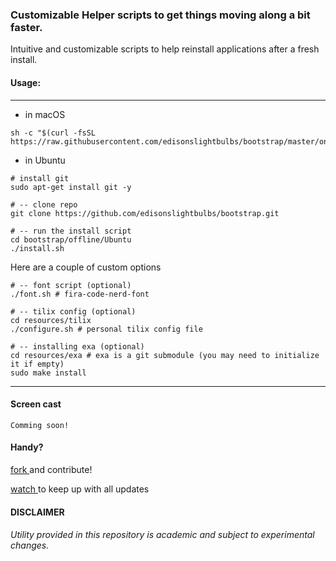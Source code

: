 ### Customizable Helper scripts to get things moving along a bit faster.

Intuitive and customizable scripts to help reinstall applications after a fresh install.

#### Usage:

---

* in macOS
```
sh -c "$(curl -fsSL https://raw.githubusercontent.com/edisonslightbulbs/bootstrap/master/online/macOS/install.command)"
```

* in Ubuntu 
```
# install git
sudo apt-get install git -y

# -- clone repo
git clone https://github.com/edisonslightbulbs/bootstrap.git

# -- run the install script
cd bootstrap/offline/Ubuntu
./install.sh
```
Here are a couple of custom options
```
# -- font script (optional)
./font.sh # fira-code-nerd-font

# -- tilix config (optional)
cd resources/tilix
./configure.sh # personal tilix config file

# -- installing exa (optional)
cd resources/exa # exa is a git submodule (you may need to initialize it if empty)
sudo make install
```

---

#### Screen cast

`Comming soon!`

#### Handy?

[ fork ](https://github.com/edisonslightbulbs/bootstrap/fork) and contribute!

[ watch ](https://github.com/edisonslightbulbs/bootstrap/subscription) to keep up with all updates

#### DISCLAIMER 
###### Utility provided in this repository is academic and subject to experimental changes.

